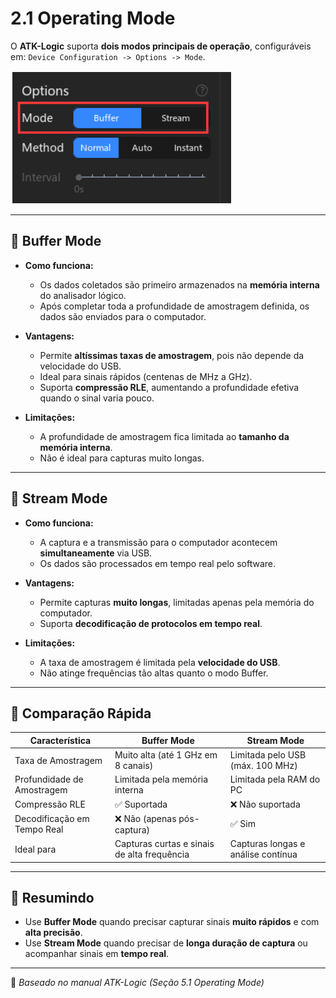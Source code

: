 # 2.1 Operating Mode

O **ATK-Logic** suporta **dois modos principais de operação**, configuráveis em:
`Device Configuration -> Options -> Mode`.

![Operating Mode Options](../assets/2.1_operating_mode.png)

---

## 🔹 Buffer Mode

- **Como funciona:**
  - Os dados coletados são primeiro armazenados na **memória interna** do analisador lógico.
  - Após completar toda a profundidade de amostragem definida, os dados são enviados para o computador.

- **Vantagens:**
  - Permite **altíssimas taxas de amostragem**, pois não depende da velocidade do USB.
  - Ideal para sinais rápidos (centenas de MHz a GHz).
  - Suporta **compressão RLE**, aumentando a profundidade efetiva quando o sinal varia pouco.

- **Limitações:**
  - A profundidade de amostragem fica limitada ao **tamanho da memória interna**.
  - Não é ideal para capturas muito longas.

---

## 🔹 Stream Mode

- **Como funciona:**
  - A captura e a transmissão para o computador acontecem **simultaneamente** via USB.
  - Os dados são processados em tempo real pelo software.

- **Vantagens:**
  - Permite capturas **muito longas**, limitadas apenas pela memória do computador.
  - Suporta **decodificação de protocolos em tempo real**.

- **Limitações:**
  - A taxa de amostragem é limitada pela **velocidade do USB**.
  - Não atinge frequências tão altas quanto o modo Buffer.

---

## 📌 Comparação Rápida

| Característica           | Buffer Mode                                  | Stream Mode                      |
|---------------------------|-----------------------------------------------|-----------------------------------|
| Taxa de Amostragem        | Muito alta (até 1 GHz em 8 canais)            | Limitada pelo USB (máx. 100 MHz) |
| Profundidade de Amostragem| Limitada pela memória interna                 | Limitada pela RAM do PC          |
| Compressão RLE            | ✅ Suportada                                  | ❌ Não suportada                  |
| Decodificação em Tempo Real| ❌ Não (apenas pós-captura)                   | ✅ Sim                            |
| Ideal para                | Capturas curtas e sinais de alta frequência   | Capturas longas e análise contínua|

---

## 🎯 Resumindo
- Use **Buffer Mode** quando precisar capturar sinais **muito rápidos** e com **alta precisão**.
- Use **Stream Mode** quando precisar de **longa duração de captura** ou acompanhar sinais em **tempo real**.

---

📖 *Baseado no manual ATK-Logic (Seção 5.1 Operating Mode)*

